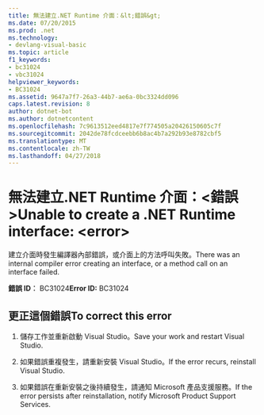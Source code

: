 ```yaml
---
title: 無法建立.NET Runtime 介面：&lt;錯誤&gt;
ms.date: 07/20/2015
ms.prod: .net
ms.technology:
- devlang-visual-basic
ms.topic: article
f1_keywords:
- bc31024
- vbc31024
helpviewer_keywords:
- BC31024
ms.assetid: 9647a7f7-26a3-44b7-ae6a-0bc3324dd096
caps.latest.revision: 8
author: dotnet-bot
ms.author: dotnetcontent
ms.openlocfilehash: 7c9613512eed4817e7f774505a20426150605c7f
ms.sourcegitcommit: 2042de78fcdceebb6b8ac4b7a292b93e8782cbf5
ms.translationtype: MT
ms.contentlocale: zh-TW
ms.lasthandoff: 04/27/2018
---
```

# <a name="unable-to-create-a-net-runtime-interface-lterrorgt"></a><span data-ttu-id="5ee64-102">無法建立.NET Runtime 介面：&lt;錯誤&gt;</span><span class="sxs-lookup"><span data-stu-id="5ee64-102">Unable to create a .NET Runtime interface: &lt;error&gt;</span></span>
<span data-ttu-id="5ee64-103">建立介面時發生編譯器內部錯誤，或介面上的方法呼叫失敗。</span><span class="sxs-lookup"><span data-stu-id="5ee64-103">There was an internal compiler error creating an interface, or a method call on an interface failed.</span></span>  
  
 <span data-ttu-id="5ee64-104">**錯誤 ID︰** BC31024</span><span class="sxs-lookup"><span data-stu-id="5ee64-104">**Error ID:** BC31024</span></span>  
  
## <a name="to-correct-this-error"></a><span data-ttu-id="5ee64-105">更正這個錯誤</span><span class="sxs-lookup"><span data-stu-id="5ee64-105">To correct this error</span></span>  
  
1.  <span data-ttu-id="5ee64-106">儲存工作並重新啟動 Visual Studio。</span><span class="sxs-lookup"><span data-stu-id="5ee64-106">Save your work and restart Visual Studio.</span></span>  
  
2.  <span data-ttu-id="5ee64-107">如果錯誤重複發生，請重新安裝 Visual Studio。</span><span class="sxs-lookup"><span data-stu-id="5ee64-107">If the error recurs, reinstall Visual Studio.</span></span>  
  
3.  <span data-ttu-id="5ee64-108">如果錯誤在重新安裝之後持續發生，請通知 Microsoft 產品支援服務。</span><span class="sxs-lookup"><span data-stu-id="5ee64-108">If the error persists after reinstallation, notify Microsoft Product Support Services.</span></span>  
  


